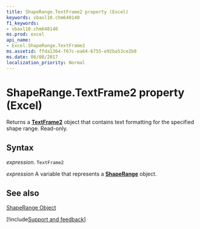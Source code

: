 ```yaml
---
title: ShapeRange.TextFrame2 property (Excel)
keywords: vbaxl10.chm640140
f1_keywords:
- vbaxl10.chm640140
ms.prod: excel
api_name:
- Excel.ShapeRange.TextFrame2
ms.assetid: ffda1364-f67c-ea64-6755-e92ba53ce2b0
ms.date: 06/08/2017
localization_priority: Normal
---
```



# ShapeRange.TextFrame2 property (Excel)

Returns a  **[TextFrame2](Excel.TextFrame2.md)** object that contains text formatting for the specified shape range. Read-only.


## Syntax

_expression_. `TextFrame2`

_expression_ A variable that represents a **[ShapeRange](Excel.shaperange.md)** object.


## See also


[ShapeRange Object](Excel.ShapeRange.md)

[!include[Support and feedback](~/includes/feedback-boilerplate.md)]